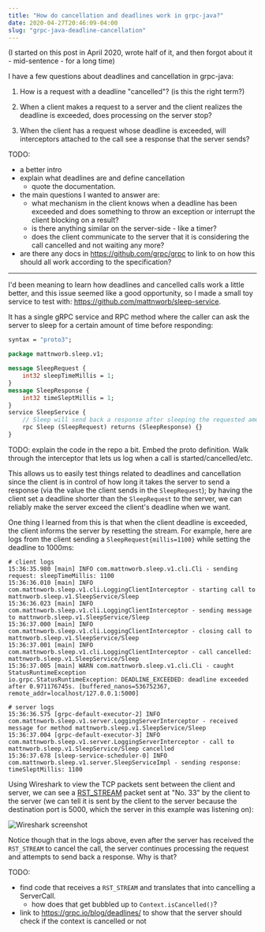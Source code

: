 ```yaml
---
title: "How do cancellation and deadlines work in grpc-java?"
date: 2020-04-27T20:46:09-04:00
slug: "grpc-java-deadline-cancellation"
---
```

(I started on this post in April 2020, wrote half of it, and then forgot about it - mid-sentence - for a long time)

I have a few questions about deadlines and cancellation in grpc-java:

1. How is a request with a deadline "cancelled"? (is this the right term?)

2. When a client makes a request to a server and the client realizes the
   deadline is exceeded, does processing on the server stop?

3. When the client has a request whose deadline is exceeded, will interceptors
   attached to the call see a response that the server sends?


TODO:

- a better intro
- explain what deadlines are and define cancellation
  - quote the documentation.
- the main questions I wanted to answer are:
  - what mechanism in the client knows when a deadline has been exceeded and
    does something to throw an exception or interrupt the client blocking on a
    result?
  - is there anything similar on the server-side - like a timer?
  - does the client communicate to the server that it is considering the call
    cancelled and not waiting any more?
- are there any docs in <https://github.com/grpc/grpc> to link to on how this
  should all work according to the specification?

----

I'd been meaning to learn how deadlines and cancelled calls work a little
better, and this issue seemed like a good opportunity, so I made a small toy
service to test with: <https://github.com/mattnworb/sleep-service>.

It has a single gRPC service and RPC method where the caller can ask the server
to sleep for a certain amount of time before responding:

```proto
syntax = "proto3";

package mattnworb.sleep.v1;

message SleepRequest {
    int32 sleepTimeMillis = 1;
}
message SleepResponse {
    int32 timeSleptMillis = 1;
}
service SleepService {
    // Sleep will send back a response after sleeping the requested amount of time in the request message.
    rpc Sleep (SleepRequest) returns (SleepResponse) {}
}
```

TODO: explain the code in the repo a bit. Embed the proto definition. Walk through the interceptor that lets us log when a call is started/cancelled/etc.

This allows us to easily test things related to deadlines and cancellation since
the client is in control of how long it takes the server to send a response (via
the value the client sends in the `SleepRequest`); by having the client set a
deadline shorter than the `SleepRequest` to the server, we can reliably make the
server exceed the client's deadline when we want.

One thing I learned from this is that when the client deadline is exceeded, the
client informs the server by resetting the stream. For example, here are logs
from the client sending a `SleepRequest{millis=1100}` while setting the deadline
to 1000ms:

```
# client logs
15:36:35.980 [main] INFO com.mattnworb.sleep.v1.cli.Cli - sending request: sleepTimeMillis: 1100
15:36:36.010 [main] INFO com.mattnworb.sleep.v1.cli.LoggingClientInterceptor - starting call to mattnworb.sleep.v1.SleepService/Sleep
15:36:36.023 [main] INFO com.mattnworb.sleep.v1.cli.LoggingClientInterceptor - sending message to mattnworb.sleep.v1.SleepService/Sleep
15:36:37.000 [main] INFO com.mattnworb.sleep.v1.cli.LoggingClientInterceptor - closing call to mattnworb.sleep.v1.SleepService/Sleep
15:36:37.001 [main] INFO com.mattnworb.sleep.v1.cli.LoggingClientInterceptor - call cancelled: mattnworb.sleep.v1.SleepService/Sleep
15:36:37.005 [main] WARN com.mattnworb.sleep.v1.cli.Cli - caught StatusRuntimeException
io.grpc.StatusRuntimeException: DEADLINE_EXCEEDED: deadline exceeded after 0.971176745s. [buffered_nanos=536752367, remote_addr=localhost/127.0.0.1:5000]
```

```
# server logs
15:36:36.575 [grpc-default-executor-2] INFO com.mattnworb.sleep.v1.server.LoggingServerInterceptor - received message for method mattnworb.sleep.v1.SleepService/Sleep
15:36:37.004 [grpc-default-executor-3] INFO com.mattnworb.sleep.v1.server.LoggingServerInterceptor - call to mattnworb.sleep.v1.SleepService/Sleep cancelled
15:36:37.678 [sleep-service-scheduler-0] INFO com.mattnworb.sleep.v1.server.SleepServiceImpl - sending response: timeSleptMillis: 1100
```

Using Wireshark to view the TCP packets sent between the client and server, we
can see a [RST_STREAM](https://http2.github.io/http2-spec/#RST_STREAM) packet
sent at "No. 33" by the client to the server (we can tell it is sent by the
client to the server because the destination port is 5000, which the server in
this example was listening on):

<!-- can this be resized? https://gohugo.io/content-management/image-processing/  -->
![Wireshark screenshot](/images/2020-04-28-grpc-wireshark.png)

Notice though that in the logs above, even after the server has received the
`RST_STREAM` to cancel the call, the server continues processing the request and
attempts to send back a response. Why is that?

TODO:

- find code that receives a `RST_STREAM` and translates that into cancelling a ServerCall.
  - how does that get bubbled up to `Context.isCancelled()`?
- link to <https://grpc.io/blog/deadlines/> to show that the server should check if the context is cancelled or not

[sleep-proto]: https://github.com/mattnworb/sleep-service/blob/fd6c9eb6595238d262a31bed4da8c845ec09f101/protos/src/main/proto/mattnworb/sleep/v1/service.proto#L8-L17